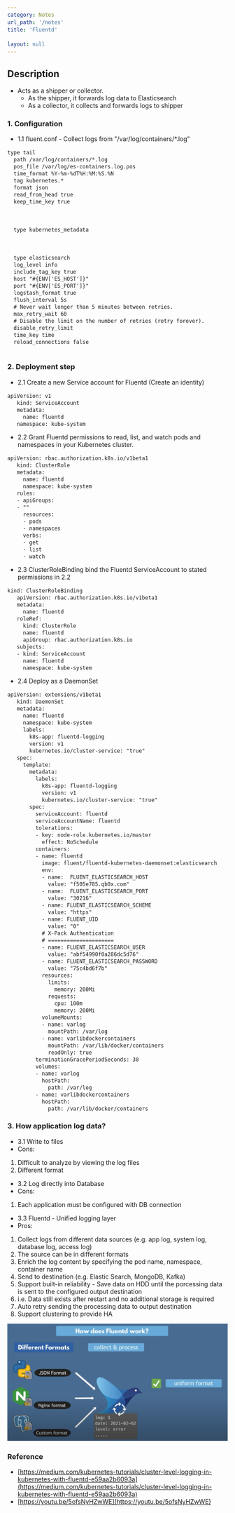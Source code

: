 ```yaml
---
category: Notes
url_path: '/notes'
title: 'Fluentd'

layout: null
---
```


## Description
+ Acts as a shipper or collector. 
  + As the shipper, it forwards log data to Elasticsearch
  + As a collector, it collects and forwards logs to shipper
  
### 1. Configuration

+ 1.1 fluent.conf - Collect logs from "/var/log/containers/*.log"
<pre><code class="language-plaintext"><source>type tail
  path /var/log/containers/*.log
  pos_file /var/log/es-containers.log.pos
  time_format %Y-%m-%dT%H:%M:%S.%N
  tag kubernetes.*
  format json
  read_from_head true
  keep_time_key true
</source>

<filter kubernetes.**>
  type kubernetes_metadata
</filter>

<match **>
  type elasticsearch
  log_level info
  include_tag_key true
  host "#{ENV['ES_HOST']}"
  port "#{ENV['ES_PORT']}"
  logstash_format true
  flush_interval 5s
  # Never wait longer than 5 minutes between retries.
  max_retry_wait 60
  # Disable the limit on the number of retries (retry forever).
  disable_retry_limit
  time_key time
  reload_connections false
</match>
</code></pre>

### 2. Deployment step

+ 2.1  Create a new Service account for Fluentd (Create an identity)

<pre><code class="language-plaintext">apiVersion: v1
   kind: ServiceAccount
   metadata:
     name: fluentd
   namespace: kube-system
</code></pre>

+ 2.2 Grant Fluentd permissions to read, list, and watch pods and namespaces in your Kubernetes cluster.

<pre><code class="language-plaintext">apiVersion: rbac.authorization.k8s.io/v1beta1
   kind: ClusterRole
   metadata:
     name: fluentd
     namespace: kube-system
   rules:
   - apiGroups:
   - ""
     resources:
     - pods
     - namespaces
     verbs:
     - get
     - list
     - watch
</code></pre>

+ 2.3 ClusterRoleBinding bind the Fluentd ServiceAccount to stated permissions in 2.2
<pre><code class="language-plaintext">kind: ClusterRoleBinding
   apiVersion: rbac.authorization.k8s.io/v1beta1
   metadata:
     name: fluentd
   roleRef:
     kind: ClusterRole
     name: fluentd
     apiGroup: rbac.authorization.k8s.io
   subjects:
   - kind: ServiceAccount
     name: fluentd
     namespace: kube-system
</code></pre>

+ 2.4 Deploy as a DaemonSet
<pre><code class="language-plaintext">apiVersion: extensions/v1beta1
   kind: DaemonSet
   metadata:
     name: fluentd
     namespace: kube-system
     labels:
       k8s-app: fluentd-logging
       version: v1
       kubernetes.io/cluster-service: "true"
   spec:
     template:
       metadata:
         labels:
           k8s-app: fluentd-logging
           version: v1
           kubernetes.io/cluster-service: "true"
       spec:
         serviceAccount: fluentd
         serviceAccountName: fluentd
         tolerations:
         - key: node-role.kubernetes.io/master
           effect: NoSchedule
         containers:
         - name: fluentd
           image: fluent/fluentd-kubernetes-daemonset:elasticsearch
           env:
           - name:  FLUENT_ELASTICSEARCH_HOST
             value: "f505e785.qb0x.com"
           - name:  FLUENT_ELASTICSEARCH_PORT
             value: "30216"
           - name: FLUENT_ELASTICSEARCH_SCHEME
             value: "https"
           - name: FLUENT_UID
             value: "0"
           # X-Pack Authentication
           # =====================
           - name: FLUENT_ELASTICSEARCH_USER
             value: "abf54990f0a286dc5d76"
           - name: FLUENT_ELASTICSEARCH_PASSWORD
             value: "75c4bd6f7b"
           resources:
             limits:
               memory: 200Mi
             requests:
               cpu: 100m
               memory: 200Mi
           volumeMounts:
           - name: varlog
             mountPath: /var/log
           - name: varlibdockercontainers
             mountPath: /var/lib/docker/containers
             readOnly: true
         terminationGracePeriodSeconds: 30
         volumes:
         - name: varlog
           hostPath:
             path: /var/log
         - name: varlibdockercontainers
           hostPath:
             path: /var/lib/docker/containers
</code></pre>

### 3. How application log data?
+ 3.1 Write to files
 + Cons:  
  1. Difficult to analyze by viewing the log files
  2. Different format
 
+ 3.2 Log directly into Database
 + Cons:
  1. Each application must be configured with DB connection
 
+ 3.3 Fluentd - Unified logging layer
 + Pros: 
  1. Collect logs from different data sources (e.g. app log, system log, database log, access log)
  2. The source can be in different formats
  3. Enrich the log content by specifying the pod name, namespace, container name
  4. Send to destination (e.g. Elastic Search, MongoDB, Kafka)
  5. Support built-in reliability - Save data on HDD until the porcessing data is sent to the configured output destination 
  6. i.e. Data still exists after restart and no additional storage is required
  7. Auto retry sending the processing data to output destination
  8. Support clustering to provide HA
  
 ![fluentd_process](https://github.com/rayyiu002/ray_TechWorld/blob/gh-pages/image/fluentd_process.png?raw=true)
  
### Reference
+ [https://medium.com/kubernetes-tutorials/cluster-level-logging-in-kubernetes-with-fluentd-e59aa2b6093a](https://medium.com/kubernetes-tutorials/cluster-level-logging-in-kubernetes-with-fluentd-e59aa2b6093a)
+ [https://youtu.be/5ofsNyHZwWE](https://youtu.be/5ofsNyHZwWE)